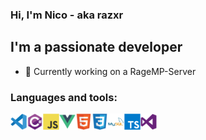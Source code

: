 ### Hi, I'm Nico - aka razxr

## I'm a passionate developer
- 🔨 Currently working on a RageMP-Server

### Languages and tools:

<img align="left" alt="Visual Studio Code" width="26px" src="https://github.com/devicons/devicon/blob/master/icons/vscode/vscode-original.svg" />
<img align="left" alt="C#" width="26px" src="https://github.com/devicons/devicon/blob/master/icons/csharp/csharp-original.svg" />
<img align="left" alt="Javascript" width="26px" src="https://github.com/devicons/devicon/blob/master/icons/javascript/javascript-original.svg" />
<img align="left" alt="VueJS" width="26px" src="https://github.com/devicons/devicon/blob/master/icons/vuejs/vuejs-original.svg" />
<img align="left" alt="HTML5" width="26px" src="https://github.com/devicons/devicon/blob/master/icons/html5/html5-original.svg" />
<img align="left" alt="CSS3" width="26px" src="https://github.com/devicons/devicon/blob/master/icons/css3/css3-original.svg" />
<img align="left" alt="MySQL" width="26px" src="https://github.com/devicons/devicon/blob/master/icons/mysql/mysql-original-wordmark.svg" />
<img align="left" alt="Typescript" width="26px" src="https://github.com/devicons/devicon/blob/master/icons/typescript/typescript-original.svg" />
<img align="left" alt="Visual Studio" width="26px" src="https://github.com/devicons/devicon/blob/master/icons/visualstudio/visualstudio-plain.svg" />
